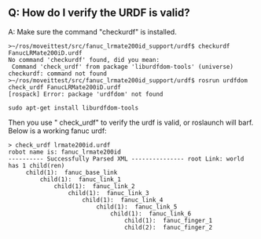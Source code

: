 ## <a name="Q:_How_do_I_verify_the_URDF_is_valid?"></a>Q: How do I verify the URDF is valid?


A: Make sure the command "checkurdf" is installed. 


	>~/ros/moveittest/src/fanuc_lrmate200id_support/urdf$ checkurdf FanucLRMate200iD.urdf  
	No command 'checkurdf' found, did you mean: 
	 Command 'check_urdf' from package 'liburdfdom-tools' (universe) 
	checkurdf: command not found 
	>~/ros/moveittest/src/fanuc_lrmate200id_support/urdf$ rosrun urdfdom check_urdf FanucLRMate200iD.urdf  
	[rospack] Error: package 'urdfdom' not found 
	 
	sudo apt-get install liburdfdom-tools  

Then you use " check_urdf" to verify the urdf is valid, or roslaunch will barf. Below is a working fanuc urdf:



	> check_urdf lrmate200id.urdf 
	robot name is: fanuc_lrmate200id 
	---------- Successfully Parsed XML --------------- root Link: world has 1 child(ren) 
	     child(1):  fanuc_base_link 
	         child(1):  fanuc_link_1 
	             child(1):  fanuc_link_2 
	                 child(1):  fanuc_link_3 
	                     child(1):  fanuc_link_4 
	                         child(1):  fanuc_link_5 
	                             child(1):  fanuc_link_6 
	                                 child(1):  fanuc_finger_1 
	                                 child(2):  fanuc_finger_2 







